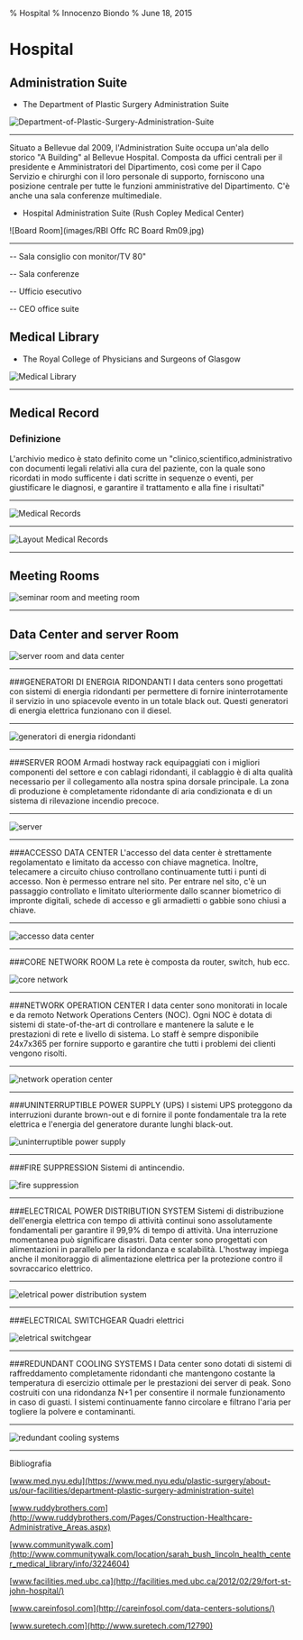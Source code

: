 % Hospital
% Innocenzo Biondo
% June 18, 2015

# Hospital

## Administration Suite

- The Department of Plastic Surgery Administration Suite

![Department-of-Plastic-Surgery-Administration-Suite](images/Department-of-Plastic-Surgery-Administration-Suite.jpg )

------------------

Situato a Bellevue dal 2009, l'Administration Suite occupa un'ala dello storico "A Building" al Bellevue Hospital. Composta da uffici centrali per il presidente e Amministratori del Dipartimento, così come per il Capo Servizio e chirurghi con il loro personale di supporto, forniscono una posizione centrale per tutte le funzioni amministrative del Dipartimento. C'è anche una sala conferenze multimediale.

- Hospital Administration Suite (Rush Copley Medical Center)

![Board Room](images/RBI Offc RC Board Rm09.jpg)

------------------

-- Sala consiglio con monitor/TV 80"

-- Sala conferenze

-- Ufficio esecutivo

-- CEO office suite

## Medical Library 
- The Royal College of Physicians and Surgeons of Glasgow

![Medical Library](images/medicallibrary2.jpg)

------------------

## Medical Record
### Definizione
L'archivio medico è stato definito come un "clinico,scientifico,administrativo con documenti legali relativi alla cura del paziente, con la quale sono ricordati in modo sufficente i dati scritte in sequenze o eventi, per giustificare le diagnosi, e garantire il trattamento e alla fine i risultati"

------------------

![Medical Records](images/records.jpg)

------------------

![Layout Medical Records](images/map_record.jpg)

------------------


## Meeting Rooms

![seminar room and meeting room](images/room.jpg)

------------------


## Data Center and server Room

![server room and data center](images/serverroomdatacentre.jpg)

------------------

###GENERATORI DI ENERGIA RIDONDANTI
I data centers sono progettati con sistemi di energia ridondanti 
per permettere di fornire ininterrotamente il servizio in uno spiacevole 
evento in un totale black out. Questi generatori di energia elettrica funzionano 
con il diesel.

------------------

![generatori di energia ridondanti](images/datacenter/diesel.jpg)

------------------

###SERVER ROOM
Armadi hostway rack  equipaggiati con i migliori componenti del settore e con cablagi ridondanti, 
il cablaggio è di alta qualità necessario per il collegamento alla nostra
spina dorsale principale. 
La zona di produzione è completamente ridondante di aria condizionata 
e di un sistema di rilevazione incendio precoce.

------------------

![server](images/datacenter/server.jpg)

------------------

###ACCESSO DATA CENTER
L'accesso del data center è strettamente regolamentato e limitato
da accesso con chiave magnetica. 
Inoltre, telecamere a circuito chiuso controllano continuamente tutti i punti di
accesso. Non è permesso entrare nel sito. Per entrare nel sito, c'è un passaggio controllato
e limitato ulteriormente dallo scanner biometrico di impronte digitali,
schede di accesso e gli armadietti o gabbie sono chiusi a chiave.

------------------

![accesso data center](images/datacenter/accesso.jpg)

------------------


###CORE NETWORK ROOM
La rete è composta da router, switch, hub ecc.


![core network](images/datacenter/network.jpg)

------------------

###NETWORK OPERATION CENTER
I data center sono monitorati in locale e da remoto Network Operations Centers (NOC). Ogni NOC 
è dotata di sistemi di state-of-the-art di controllare e mantenere la salute e le prestazioni di
rete e livello di sistema. Lo staff è sempre disponibile 24x7x365 per fornire
supporto e garantire che tutti i problemi dei clienti vengono risolti.

------------------

![network operation center](images/datacenter/noc.jpg)

------------------

###UNINTERRUPTIBLE POWER SUPPLY (UPS)
I sistemi UPS proteggono da interruzioni durante brown-out
e di fornire il ponte fondamentale tra la rete elettrica e l'energia del generatore durante lunghi black-out.

![uninterruptible power supply](images/datacenter/ups.JPG)

------------------

###FIRE SUPPRESSION
Sistemi di antincendio.

![fire suppression](images/datacenter/fire.JPG)

------------------

###ELECTRICAL POWER DISTRIBUTION SYSTEM
Sistemi di distribuzione dell'energia elettrica con tempo di attività continui sono assolutamente fondamentali
per garantire il 99,9% di tempo di attività. Una interruzione momentanea può
significare disastri. Data center sono progettati con alimentazioni in parallelo 
per la ridondanza e scalabilità. L'hostway impiega anche il monitoraggio di
alimentazione elettrica per la protezione contro il sovraccarico elettrico.

------------------

![eletrical power distribution system](images/datacenter/power.jpg)

------------------

###ELECTRICAL SWITCHGEAR
Quadri elettrici

![eletrical switchgear](images/datacenter/quadrielettrici.jpg)

------------------

###REDUNDANT COOLING SYSTEMS
I Data center sono dotati di sistemi di raffreddamento completamente ridondanti 
che mantengono costante la temperatura di esercizio ottimale per le prestazioni 
dei server di peak. Sono costruiti con una ridondanza N+1 per consentire il normale 
funzionamento in caso di guasti. I sistemi continuamente fanno circolare e filtrano l'aria
per togliere la polvere e contaminanti.

------------------

![redundant cooling systems](images/datacenter/raffredamento.JPG)

------------------

Bibliografia

[www.med.nyu.edu](https://www.med.nyu.edu/plastic-surgery/about-us/our-facilities/department-plastic-surgery-administration-suite)

[www.ruddybrothers.com](http://www.ruddybrothers.com/Pages/Construction-Healthcare-Administrative_Areas.aspx)

[www.communitywalk.com](http://www.communitywalk.com/location/sarah_bush_lincoln_health_center_medical_library/info/3224604)

[www.facilities.med.ubc.ca](http://facilities.med.ubc.ca/2012/02/29/fort-st-john-hospital/)

[www.careinfosol.com](http://careinfosol.com/data-centers-solutions/)

[www.suretech.com](http://www.suretech.com/12790)
